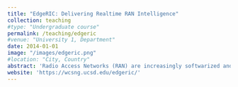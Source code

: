 ```yaml
---
title: "EdgeRIC: Delivering Realtime RAN Intelligence"
collection: teaching
#type: "Undergraduate course"
permalink: /teaching/edgeric
#venue: "University 1, Department"
date: 2014-01-01
image: "/images/edgeric.png"
#location: "City, Country"
abstract: 'Radio Access Networks (RAN) are increasingly softwarized and accessible via data-collection and control interfaces. RAN intelligent control (RIC) is an approach to manage these interfaces at different timescales. In this paper, we introduce EdgeRIC, a real-time RIC co-located with the Distributed Unit (DU). It is decoupled from the RAN stack, and operates at the RAN timescale. EdgeRIC serves as the seat of real-time AI-in-the-loop for decision and control. It can access RAN and application-level information to execute AI- optimized and other policies in real-time (sub-millisecond). We demonstrate that EdgeRIC operates as if embedded within the RAN stack. We showcase RT applications called μApps over EdgeRIC that significantly outperforms a cloud-based near real-time RIC (> 15 ms latency) in terms of attained system throughput. Further, our over-the-air experiments with AI-based policies showcase their resilience to channel dynamics. Remarkable, these AI policies outperform model-based strategies by 5% to 25% in both system throughput and end user application-level benchmarks across diverse mobile scenarios.'
website: 'https://wcsng.ucsd.edu/edgeric/'
---
```




